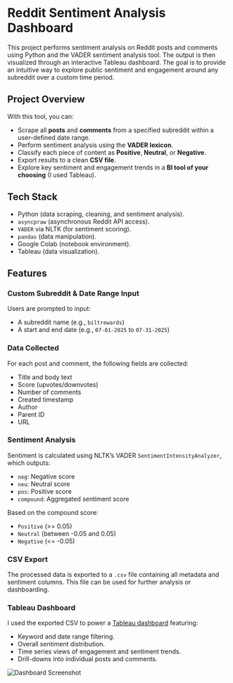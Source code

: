 # Reddit Sentiment Analysis Dashboard

This project performs sentiment analysis on Reddit posts and comments using Python and the VADER sentiment analysis tool. The output is then visualized through an interactive Tableau dashboard. The goal is to provide an intuitive way to explore public sentiment and engagement around any subreddit over a custom time period.

## Project Overview

With this tool, you can:

- Scrape all **posts** and **comments** from a specified subreddit within a user-defined date range.
- Perform sentiment analysis using the **VADER lexicon**.  
- Classify each piece of content as **Positive**, **Neutral**, or **Negative**.  
- Export results to a clean **CSV file**.  
- Explore key sentiment and engagement trends in a **BI tool of your choosing** (I used Tableau).  

## Tech Stack

- Python (data scraping, cleaning, and sentiment analysis).  
- `asyncpraw` (asynchronous Reddit API access).  
- `VADER` via NLTK (for sentiment scoring).  
- `pandas` (data manipulation).  
- Google Colab (notebook environment).  
- Tableau (data visualization).  

## Features

### Custom Subreddit & Date Range Input

Users are prompted to input:
- A subreddit name (e.g., `biltrewards`)
- A start and end date (e.g., `07-01-2025` to `07-31-2025`)

### Data Collected

For each post and comment, the following fields are collected:

- Title and body text  
- Score (upvotes/downvotes)  
- Number of comments  
- Created timestamp  
- Author  
- Parent ID  
- URL  

### Sentiment Analysis

Sentiment is calculated using NLTK’s VADER `SentimentIntensityAnalyzer`, which outputs:

- `neg`: Negative score  
- `neu`: Neutral score  
- `pos`: Positive score  
- `compound`: Aggregated sentiment score  

Based on the compound score:

- `Positive` (>= 0.05)  
- `Neutral` (between -0.05 and 0.05)  
- `Negative` (<= -0.05)  

### CSV Export

The processed data is exported to a `.csv` file containing all metadata and sentiment columns. This file can be used for further analysis or dashboarding.

### Tableau Dashboard

I used the exported CSV to power a [Tableau dashboard](https://public.tableau.com/app/profile/nikolai.miranda/viz/reddit-sentiment-analysis/Dashboard1) featuring:

- Keyword and date range filtering.
- Overall sentiment distribution.
- Time series views of engagement and sentiment trends.  
- Drill-downs into individual posts and comments.

![Dashboard Screenshot](images/dashboard.png)

